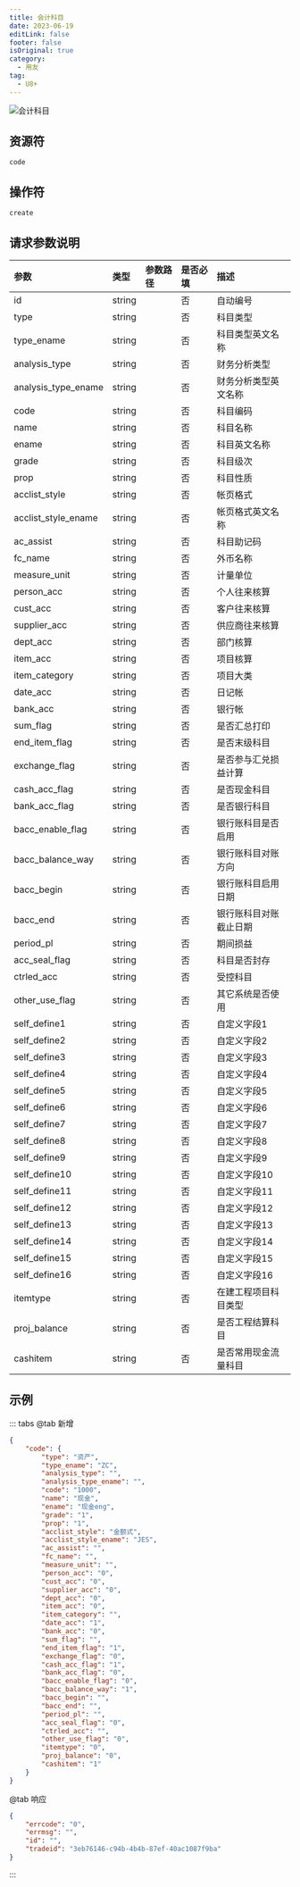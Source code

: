 ```yaml
---
title: 会计科目
date: 2023-06-19
editLink: false
footer: false
isOriginal: true
category:
  - 用友
tag:
  - U8+
---
```


![会计科目](https://nas.ilyl.life:8092/yonyou/u8/code.gif)

## 资源符

`code`
  
## 操作符

`create`

## 请求参数说明

|参数|类型|参数路径|是否必填|描述|
|:-|:-|:-|:-|:-|
|id|string||否|自动编号|
|type|string||否|科目类型|
|type_ename|string||否|科目类型英文名称|
|analysis_type|string||否|财务分析类型|
|analysis_type_ename|string||否|财务分析类型英文名称|
|code|string||否|科目编码|
|name|string||否|科目名称|
|ename|string||否|科目英文名称|
|grade|string||否|科目级次|
|prop|string||否|科目性质|
|acclist_style|string||否|帐页格式|
|acclist_style_ename|string||否|帐页格式英文名称|
|ac_assist|string||否|科目助记码|
|fc_name|string||否|外币名称|
|measure_unit|string||否|计量单位|
|person_acc|string||否|个人往来核算|
|cust_acc|string||否|客户往来核算|
|supplier_acc|string||否|供应商往来核算|
|dept_acc|string||否|部门核算|
|item_acc|string||否|项目核算|
|item_category|string||否|项目大类|
|date_acc|string||否|日记帐|
|bank_acc|string||否|银行帐|
|sum_flag|string||否|是否汇总打印|
|end_item_flag|string||否|是否末级科目|
|exchange_flag|string||否|是否参与汇兑损益计算|
|cash_acc_flag|string||否|是否现金科目|
|bank_acc_flag|string||否|是否银行科目|
|bacc_enable_flag|string||否|银行账科目是否启用|
|bacc_balance_way|string||否|银行账科目对账方向|
|bacc_begin|string||否|银行账科目启用日期|
|bacc_end|string||否|银行账科目对账截止日期|
|period_pl|string||否|期间损益|
|acc_seal_flag|string||否|科目是否封存|
|ctrled_acc|string||否|受控科目|
|other_use_flag|string||否|其它系统是否使用|
|self_define1|string||否|自定义字段1|
|self_define2|string||否|自定义字段2|
|self_define3|string||否|自定义字段3|
|self_define4|string||否|自定义字段4|
|self_define5|string||否|自定义字段5|
|self_define6|string||否|自定义字段6|
|self_define7|string||否|自定义字段7|
|self_define8|string||否|自定义字段8|
|self_define9|string||否|自定义字段9|
|self_define10|string||否|自定义字段10|
|self_define11|string||否|自定义字段11|
|self_define12|string||否|自定义字段12|
|self_define13|string||否|自定义字段13|
|self_define14|string||否|自定义字段14|
|self_define15|string||否|自定义字段15|
|self_define16|string||否|自定义字段16|
|itemtype|string||否|在建工程项目科目类型|
|proj_balance|string||否|是否工程结算科目|
|cashitem|string||否|是否常用现金流量科目|

## 示例

::: tabs
@tab 新增

```json
{
    "code": {
        "type": "资产",
        "type_ename": "ZC",
        "analysis_type": "",
        "analysis_type_ename": "",
        "code": "1000",
        "name": "现金",
        "ename": "现金eng",
        "grade": "1",
        "prop": "1",
        "acclist_style": "金额式",
        "acclist_style_ename": "JES",
        "ac_assist": "",
        "fc_name": "",
        "measure_unit": "",
        "person_acc": "0",
        "cust_acc": "0",
        "supplier_acc": "0",
        "dept_acc": "0",
        "item_acc": "0",
        "item_category": "",
        "date_acc": "1",
        "bank_acc": "0",
        "sum_flag": "",
        "end_item_flag": "1",
        "exchange_flag": "0",
        "cash_acc_flag": "1",
        "bank_acc_flag": "0",
        "bacc_enable_flag": "0",
        "bacc_balance_way": "1",
        "bacc_begin": "",
        "bacc_end": "",
        "period_pl": "",
        "acc_seal_flag": "0",
        "ctrled_acc": "",
        "other_use_flag": "0",
        "itemtype": "0",
        "proj_balance": "0",
        "cashitem": "1"
    }
}
```

@tab 响应

```json
{
    "errcode": "0",
    "errmsg": "",
    "id": "",
    "tradeid": "3eb76146-c94b-4b4b-87ef-40ac1087f9ba"
}
```

:::
